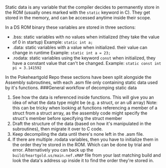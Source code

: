 Static data is any variable that the compiler decides to permanently store in the ROM (usually ones marked with the `static` keyword in C). They get stored in the memory, and can be accessed anytime inside their scope.

In a DS ROM binary these variables are stored in three sections:
- .bss: static variables with no values when initialized (they take the value of 0 in startup)
Example: `static int a;`
- .data: static variables with a value when initialized. their value can change in runtime 
Example: `static int a = 23;`
- .rodata: static variables using the keyword `const` when initialized, they have a constant value that can't be changed.
Example: `static const int pi = 3.141592`

In the Pokeheartgold Repo these sections have been split alongside the Assembly subroutines, with each .asm file only containing static data used by it's functions.
###General workflow of decomping static data
1. See how the data is referenced inside functions. This will give you an idea of what the data type might be (e.g. a struct, or an u8 array)
Note: this can be tricky when looking at functions referencing a member of a struct from a struct array, as the assembly code might specify the struct's member before specifying the struct member
2. Draft the structure of the data (based on how it's manipulated in the subroutines), then migrate it over to C code.
3. Keep decompiling the data until there's none left in the .asm file.
4. If there are multiple .rodata variables, then you have to initialize them in the order they're stored in the ROM. Which can be done by trial and error. Alternatively you can back up the `build/heartgold.us/main.nef.xMAP` file from your last matching build and look the data's address up inside it to find the order they're stored in.


